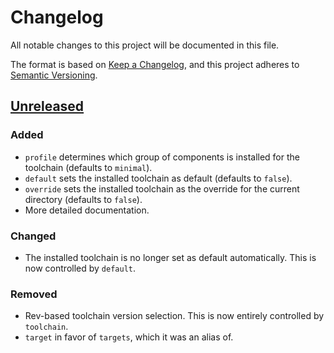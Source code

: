 # Changelog

All notable changes to this project will be documented in this file.

The format is based on [Keep a Changelog],
and this project adheres to [Semantic Versioning].

## [Unreleased]

### Added

- `profile` determines which group of components is installed for the toolchain (defaults to `minimal`).
- `default` sets the installed toolchain as default (defaults to `false`).
- `override` sets the installed toolchain as the override for the current directory (defaults to `false`).
- More detailed documentation.

### Changed

- The installed toolchain is no longer set as default automatically. This is now controlled by `default`.

### Removed

- Rev-based toolchain version selection. This is now entirely controlled by `toolchain`.
- `target` in favor of `targets`, which it was an alias of.

[Unreleased]: https://codeberg.org/wackbyte/rust-toolchain/commits/branch/trunk

[Keep a Changelog]: https://keepachangelog.com/en/1.1.0/
[Semantic Versioning]: https://semver.org/spec/v2.0.0.html
